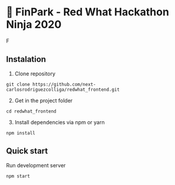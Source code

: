 # 🤘 FinPark - Red What Hackathon Ninja 2020

F
## Instalation 

1. Clone repository
```shell
git clone https://github.com/next-carlosrodriguezcolliga/redwhat_frontend.git
```
2. Get in the project folder
```shell
cd redwhat_frontend
```
3. Install dependencies via npm or yarn
```shell
npm install
```
## Quick start

Run development server
```shell
npm start
```